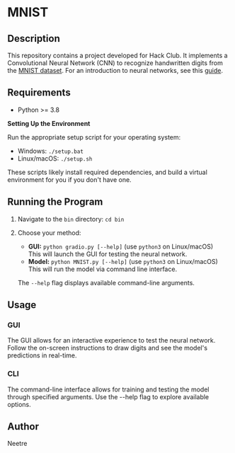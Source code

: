 # MNIST

## Description

This repository contains a project developed for Hack Club. It implements a Convolutional Neural Network (CNN) to recognize handwritten digits from the [MNIST dataset](https://en.wikipedia.org/wiki/MNIST_database). For an introduction to neural networks, see this [guide](https://www.3blue1brown.com/lessons/neural-networks).


## Requirements

* Python >= 3.8

**Setting Up the Environment**

Run the appropriate setup script for your operating system:

* Windows: `./setup.bat`
* Linux/macOS: `./setup.sh`

These scripts likely install required dependencies, and build a virtual environment for you if you don't have one.

## Running the Program

1. Navigate to the `bin` directory: `cd bin`

2. Choose your method:

   * **GUI:** `python gradio.py [--help]` (use `python3` on Linux/macOS) <br>
   This will launch the GUI for testing the neural network.
   * **Model:** `python MNIST.py [--help]` (use `python3` on Linux/macOS) <br>
   This will run the model via command line interface.

   The `--help` flag displays available command-line arguments.

## Usage

### GUI

The GUI allows for an interactive experience to test the neural network. Follow the on-screen instructions to draw digits and see the model's predictions in real-time.

### CLI

The command-line interface allows for training and testing the model through specified arguments. Use the --help flag to explore available options.

## Author

Neetre

